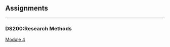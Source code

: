 ## Assignments

* * *
### DS200:Research Methods 

[Module 4](https://github.com/adityarastogi2k12/ds200)





<!-- Remove above link if you don't want to attibute -->
